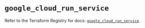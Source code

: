 # `google_cloud_run_service`

Refer to the Terraform Registry for docs: [`google_cloud_run_service`](https://registry.terraform.io/providers/hashicorp/google/6.37.0/docs/resources/cloud_run_service).
